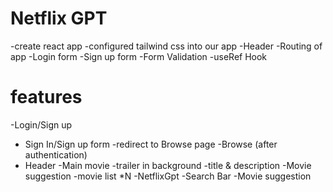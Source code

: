 
# Netflix GPT
-create react app
-configured tailwind css into our app
-Header
-Routing of app
-Login form
-Sign up form
-Form Validation
-useRef Hook

# features
-Login/Sign up
   - Sign In/Sign up form
   -redirect to Browse page
-Browse (after  authentication)
   - Header
   -Main movie
      -trailer in background
      -title & description
      -Movie suggestion
         -movie list *N
-NetflixGpt
   -Search Bar
   -Movie  suggestion 
